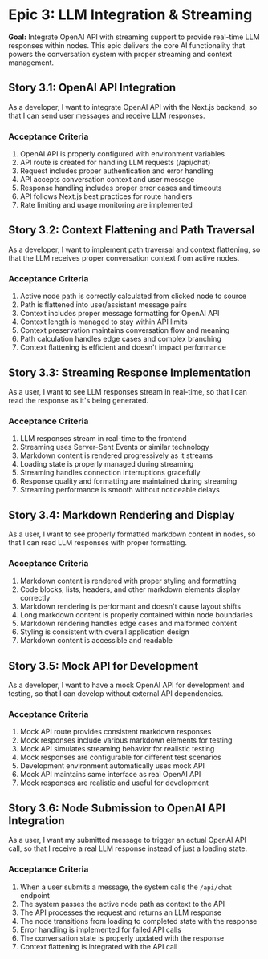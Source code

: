 # Epic 3: LLM Integration & Streaming

**Goal:** Integrate OpenAI API with streaming support to provide real-time LLM responses within nodes. This epic delivers the core AI functionality that powers the conversation system with proper streaming and context management.

## Story 3.1: OpenAI API Integration

As a developer,
I want to integrate OpenAI API with the Next.js backend,
so that I can send user messages and receive LLM responses.

### Acceptance Criteria

1. OpenAI API is properly configured with environment variables
2. API route is created for handling LLM requests (/api/chat)
3. Request includes proper authentication and error handling
4. API accepts conversation context and user message
5. Response handling includes proper error cases and timeouts
6. API follows Next.js best practices for route handlers
7. Rate limiting and usage monitoring are implemented

## Story 3.2: Context Flattening and Path Traversal

As a developer,
I want to implement path traversal and context flattening,
so that the LLM receives proper conversation context from active nodes.

### Acceptance Criteria

1. Active node path is correctly calculated from clicked node to source
2. Path is flattened into user/assistant message pairs
3. Context includes proper message formatting for OpenAI API
4. Context length is managed to stay within API limits
5. Context preservation maintains conversation flow and meaning
6. Path calculation handles edge cases and complex branching
7. Context flattening is efficient and doesn't impact performance

## Story 3.3: Streaming Response Implementation

As a user,
I want to see LLM responses stream in real-time,
so that I can read the response as it's being generated.

### Acceptance Criteria

1. LLM responses stream in real-time to the frontend
2. Streaming uses Server-Sent Events or similar technology
3. Markdown content is rendered progressively as it streams
4. Loading state is properly managed during streaming
5. Streaming handles connection interruptions gracefully
6. Response quality and formatting are maintained during streaming
7. Streaming performance is smooth without noticeable delays

## Story 3.4: Markdown Rendering and Display

As a user,
I want to see properly formatted markdown content in nodes,
so that I can read LLM responses with proper formatting.

### Acceptance Criteria

1. Markdown content is rendered with proper styling and formatting
2. Code blocks, lists, headers, and other markdown elements display correctly
3. Markdown rendering is performant and doesn't cause layout shifts
4. Long markdown content is properly contained within node boundaries
5. Markdown rendering handles edge cases and malformed content
6. Styling is consistent with overall application design
7. Markdown content is accessible and readable

## Story 3.5: Mock API for Development

As a developer,
I want to have a mock OpenAI API for development and testing,
so that I can develop without external API dependencies.

### Acceptance Criteria

1. Mock API route provides consistent markdown responses
2. Mock responses include various markdown elements for testing
3. Mock API simulates streaming behavior for realistic testing
4. Mock responses are configurable for different test scenarios
5. Development environment automatically uses mock API
6. Mock API maintains same interface as real OpenAI API
7. Mock responses are realistic and useful for development

## Story 3.6: Node Submission to OpenAI API Integration

As a user,
I want my submitted message to trigger an actual OpenAI API call,
so that I receive a real LLM response instead of just a loading state.

### Acceptance Criteria

1. When a user submits a message, the system calls the `/api/chat` endpoint
2. The system passes the active node path as context to the API
3. The API processes the request and returns an LLM response
4. The node transitions from loading to completed state with the response
5. Error handling is implemented for failed API calls
6. The conversation state is properly updated with the response
7. Context flattening is integrated with the API call
